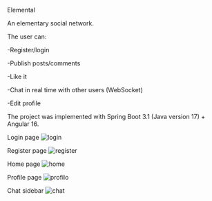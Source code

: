 Elemental

An elementary social network.

The user can:

-Register/login

-Publish posts/comments

-Like it

-Chat in real time with other users (WebSocket)
 
-Edit profile

The project was implemented with Spring Boot 3.1 (Java version 17) + Angular 16.

Login page
![login](https://github.com/SimoneCampisi0/elemental/assets/126571480/c2b3dc55-86c6-40f0-ad08-a24f5d39923c)

Register page
![register](https://github.com/SimoneCampisi0/elemental/assets/126571480/ae290ff8-0126-4caf-b85a-31091c09a402)

Home page
![home](https://github.com/SimoneCampisi0/elemental/assets/126571480/8241187d-b379-4d6c-a682-dbc8988170f8)

Profile page
![profilo](https://github.com/SimoneCampisi0/elemental/assets/126571480/cfdc6aa9-6a0f-41bc-8d29-fa6febd1665c)

Chat sidebar
![chat](https://github.com/SimoneCampisi0/elemental/assets/126571480/08b3083a-68ee-418c-b46e-078a65172145)
